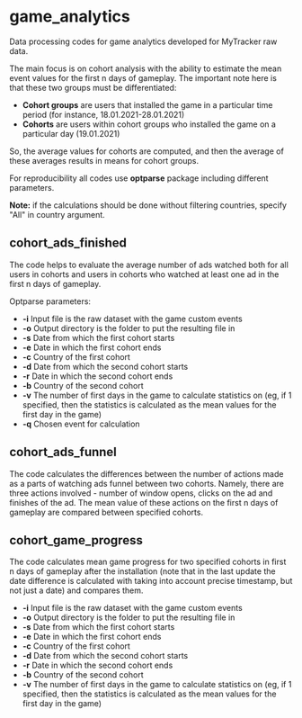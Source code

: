 # game_analytics
Data processing codes for game analytics developed for MyTracker raw data.

The main focus is on cohort analysis with the ability to estimate the mean event values for the first n days of gameplay. The important note here is that these two groups must be differentiated:

* **Cohort groups** are users that installed the game in a particular time period (for instance, 18.01.2021-28.01.2021)
* **Cohorts** are users within cohort groups who installed the game on a particular day (19.01.2021)

So, the average values for cohorts are computed, and then the average of these averages results in means for cohort groups.

For reproducibility all codes use **optparse** package including different parameters.

**Note:** if the calculations should be done without filtering countries, specify "All" in country argument.

## cohort_ads_finished

The code helps to evaluate the average number of ads watched both for all users in cohorts and users in cohorts who watched at least one ad in the first n days of gameplay.

Optparse parameters:

* **-i** Input file is the raw dataset with the game custom events
* **-o** Output directory is the folder to put the resulting file in
* **-s** Date from which the first cohort starts
* **-e** Date in which the first cohort ends
* **-c** Country of the first cohort
* **-d** Date from which the second cohort starts
* **-r** Date in which the second cohort ends
* **-b** Country of the second cohort
* **-v** The number of first days in the game to calculate statistics on (eg, if 1 specified, then the statistics is calculated as the mean values for the first day in the game)
* **-q** Chosen event for calculation

## cohort_ads_funnel

The code calculates the differences between the number of actions made as a parts of watching ads funnel between two cohorts. Namely, there are three actions involved - number of window opens, clicks on the ad and finishes of the ad. The mean value of these actions on the first n days of gameplay are compared between specified cohorts.

## cohort_game_progress

The code calculates mean game progress for two specified cohorts in first n days of gameplay after the installation (note that in the last update the date difference is calculated with taking into account precise timestamp, but not just a date) and compares them.

* **-i** Input file is the raw dataset with the game custom events
* **-o** Output directory is the folder to put the resulting file in
* **-s** Date from which the first cohort starts
* **-e** Date in which the first cohort ends
* **-c** Country of the first cohort
* **-d** Date from which the second cohort starts
* **-r** Date in which the second cohort ends
* **-b** Country of the second cohort
* **-v** The number of first days in the game to calculate statistics on (eg, if 1 specified, then the statistics is calculated as the mean values for the first day in the game)
